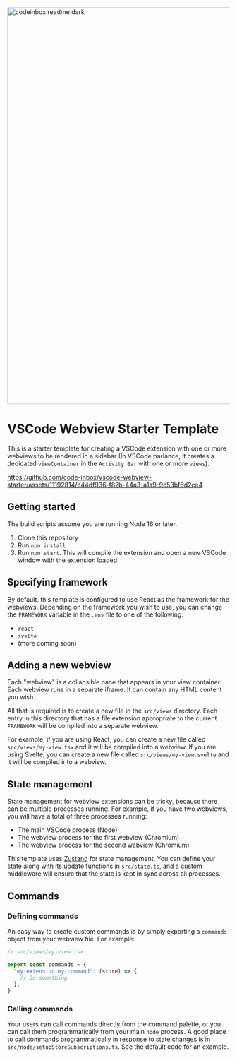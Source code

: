 
<img width="899" alt="codeinbox readme dark" src="https://github.com/code-inbox/vscode-webview-starter/assets/11192814/12cee044-6b38-449d-a575-15d719739409">

# VSCode Webview Starter Template

This is a starter template for creating a VSCode extension with one or more webviews to be rendered in a sidebar (In VSCode parlance, it creates a dedicated `viewContainer` in the `Activity Bar` with one or more `views`).



https://github.com/code-inbox/vscode-webview-starter/assets/11192814/c44df936-f87b-44a3-a1a9-9c53bf6d2ce4



## Getting started

The build scripts assume you are running Node 16 or later.

1. Clone this repository
2. Run `npm install`
3. Run `npm start`. This will compile the extension and open a new VSCode window with the extension loaded.

## Specifying framework

By default, this template is configured to use React as the framework for the webviews. Depending on the framework you wish to use, you can change the `FRAMEWORK` variable in the `.env` file to one of the following:

- `react`
- `svelte`
- (more coming soon)

## Adding a new webview

Each "webview" is a collapsible pane that appears in your view container. Each webview runs in a separate iframe. It can contain any HTML content you wish.

All that is required is to create a new file in the `src/views` directory. Each entry in this directory that has a file extension appropriate to the current `FRAMEWORK` will be compiled into a separate webview.

For example, if you are using React, you can create a new file called `src/views/my-view.tsx` and it will be compiled into a webview. If you are using Svelte, you can create a new file called `src/views/my-view.svelte` and it will be compiled into a webview.

## State management

State management for webview extensions can be tricky, because there can be multiple processes running. For example, if you have two webviews, you will have a total of three processes running:

- The main VSCode process (Node)
- The webview process for the first webview (Chromium)
- The webview process for the second webview (Chromium)

This template uses [Zustand](https://github.com/pmndrs/zustand) for state management. You can define your state along with its update functions in `src/state.ts`, and a custom middleware will ensure that the state is kept in sync across all processes.

## Commands

### Defining commands

An easy way to create custom commands is by simply exporting a `commands` object from your webview file. For example:

```ts
// src/views/my-view.tsx

export const commands = {
  "my-extension.my-command": (store) => {
    // Do something
  },
}
```

### Calling commands

Your users can call commands directly from the command palette, or you can call them programmatically from your main `node` process. A good place to call commands programmatically in response to state changes is in `src/node/setupStoreSubscriptions.ts`. See the default code for an example.
